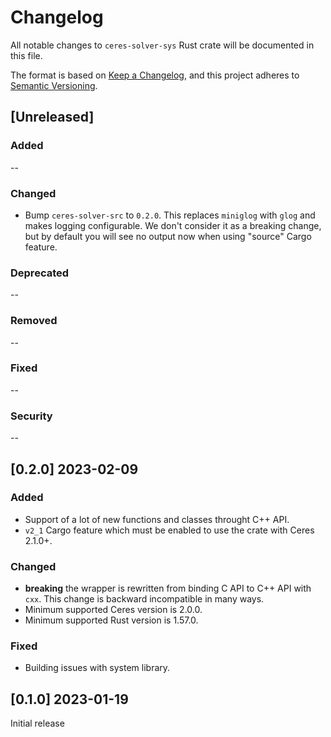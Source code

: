 # Changelog

All notable changes to `ceres-solver-sys` Rust crate will be documented in this file.

The format is based on [Keep a Changelog](https://keepachangelog.com/en/1.0.0/),
and this project adheres to [Semantic Versioning](https://semver.org/spec/v2.0.0.html).

## [Unreleased]

### Added

--

### Changed

- Bump `ceres-solver-src` to `0.2.0`. This replaces `miniglog` with `glog` and makes logging configurable. We don't consider it as a breaking change, but by default you will see no output now when using "source" Cargo feature.

### Deprecated

--

### Removed

--

### Fixed

--

### Security

--

## [0.2.0] 2023-02-09

### Added

- Support of a lot of new functions and classes throught C++ API.
- `v2_1` Cargo feature which must be enabled to use the crate with Ceres 2.1.0+.

### Changed

-  **breaking** the wrapper is rewritten from binding C API to C++ API with `cxx`. This change is backward incompatible in many ways.
- Minimum supported Ceres version is 2.0.0.
- Minimum supported Rust version is 1.57.0.

### Fixed

- Building issues with system library.

## [0.1.0] 2023-01-19

Initial release
